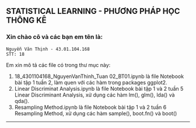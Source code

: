 ## STATISTICAL LEARNING - PHƯƠNG PHÁP HỌC THÔNG KÊ
### Xin chào cô và các bạn em tên là:
    Nguyễn Văn Thịnh - 43.01.104.168 
    STT: 18
Em xin mô tả các file có trong thư mục này:

1)  18_4301104168_NguyenVanThinh_Tuan 02_BT01.ipynb là file Notebook bài tập 1 tuần 2, làm quen với các hàm trong packages ggplot2.
2)  Linear Discriminat Analysis.ipynb là file Notebook bài tập 1 và 2 tuần 5 Linear Discriminant Analysis, xử dụng các hàm lm(), glm(), lda() và qda().
3)  Resampling Method.ipynb là file Notebook bài tập 1 và 2 tuần 6 Resampling Method, xử dụng các hàm sample(), boot.fn() và boot()

---

